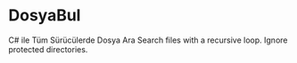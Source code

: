 # DosyaBul
C# ile Tüm Sürücülerde Dosya Ara
Search files with a recursive loop.
Ignore protected directories.
